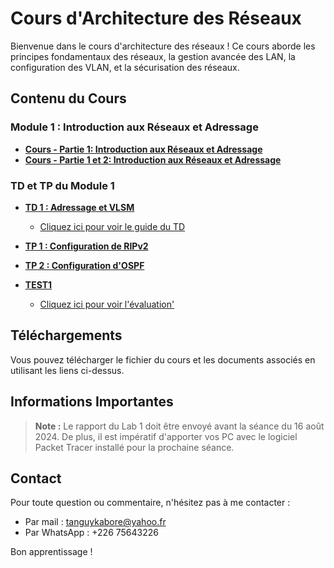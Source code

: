 # Cours d'Architecture des Réseaux

Bienvenue dans le cours d'architecture des réseaux ! Ce cours aborde les principes fondamentaux des réseaux, la gestion avancée des LAN, la configuration des VLAN, et la sécurisation des réseaux.

## Contenu du Cours

### Module 1 : Introduction aux Réseaux et Adressage
- **[Cours - Partie 1: Introduction aux Réseaux et Adressage](assets/module1/Cours_Architecture_réseaux_module1_partie1.pdf)**
- **[Cours - Partie 1 et 2: Introduction aux Réseaux et Adressage](assets/module1/Cours_Architecture_réseaux_module1_partie_1_et_2.pdf)**
### TD et TP du Module 1

- **[TD 1 : Adressage et VLSM](assets/module1/TD_Adressage_VLSM.pdf)**
    - [Cliquez ici pour voir le guide du TD](module1/README.md)
- **[TP 1 : Configuration de RIPv2](assets/module1/TP_Configuration_RIPv2.pdf)**
- **[TP 2 : Configuration d'OSPF](assets/module1/TP_Configuration_OSPF.pdf)**

- **[TEST1](assets/evaluations/README.md)**
    - [Cliquez ici pour voir l'évaluation'](module1/README.md)

## Téléchargements

Vous pouvez télécharger le fichier du cours et les documents associés en utilisant les liens ci-dessus.

## Informations Importantes

> **Note :** Le rapport du Lab 1 doit être envoyé avant la séance du 16 août 2024. De plus, il est impératif d'apporter vos PC avec le logiciel Packet Tracer installé pour la prochaine séance.

## Contact

Pour toute question ou commentaire, n'hésitez pas à me contacter :
- Par mail : [tanguykabore@yahoo.fr](mailto:tanguykabore@yahoo.fr)
- Par WhatsApp : +226 75643226

Bon apprentissage !